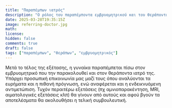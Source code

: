 ```yaml
---
title: "Παραπέμπων ιατρός"
description: "Ο ρόλος του παραπέμποντα εμβρυομητρικού και του θεράποντα ιατρού"
date: 2025-03-28T19:35:15Z
image: referring-doctor.jpg
math: 
license: 
hidden: false
comments: true
draft: false
tags: ["παραπέμπων", "θεράπων", "εμβρυομητρικός"]
---
```


Μετά το τέλος της εξέτασης, η γυναίκα παραπέμπεται πίσω στον εμβρυομητρικό που την παρακολουθεί και στον θεράποντα ιατρό της. Υπάρχει προσωπική επικοινωνία μας μαζί τους όπου αναλύονται τα ευρήματα και η πιθανή πρόγνωση, ενώ αναφέρεται και η ενδεικνυόμενη αντιμετώπιση. Τυχόν περαιτέρω εξετάσεις (πχ αμνιοπαρακέντηση, MRI, αιματολογικές εξετάσεις κλπ) θα γίνουν από αυτούς και αφού βγούν τα αποτελέσματα θα ακολουθήσει η τελική συμβουλευτική.